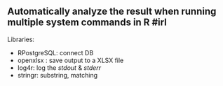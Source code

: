 ## Automatically analyze the result when running multiple system commands in R #irl

Libraries:
- RPostgreSQL: connect DB
- openxlsx : save output to a XLSX file
- log4r: log the *stdout* & *stderr*
- stringr: substring, matching